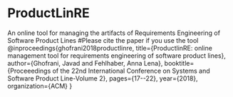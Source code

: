 # ProductLinRE

 An online tool for managing the artifacts of Requirements Engineering of Software Product Lines 
#Please cite the paper if you use the tool </br>
@inproceedings{ghofrani2018productlinre,
  title={ProductlinRE: online management tool for requirements engineering of software product lines},
  author={Ghofrani, Javad and Fehlhaber, Anna Lena},
  booktitle={Proceeedings of the 22nd International Conference on Systems and Software Product Line-Volume 2},
  pages={17--22},
  year={2018},
  organization={ACM}
}
